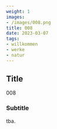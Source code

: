 ```yaml
---
weight: 1
images:
- /images/008.png
title: 008
date: 2023-03-07
tags:
- willkommen
- werke
- natur
---
```


## Title
008

### Subtitle
tba.